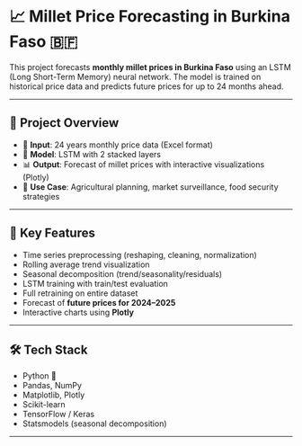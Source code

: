 
# 📈 Millet Price Forecasting in Burkina Faso 🇧🇫

This project forecasts **monthly millet prices in Burkina Faso** using an LSTM (Long Short-Term Memory) neural network. The model is trained on historical price data and predicts future prices for up to 24 months ahead.

---

## 🚀 Project Overview

- 📅 **Input**: 24 years monthly price data (Excel format)
- 🤖 **Model**: LSTM with 2 stacked layers
- 📊 **Output**: Forecast of millet prices with interactive visualizations (Plotly)
- 📍 **Use Case**: Agricultural planning, market surveillance, food security strategies

---

## 🧠 Key Features

- Time series preprocessing (reshaping, cleaning, normalization)
- Rolling average trend visualization
- Seasonal decomposition (trend/seasonality/residuals)
- LSTM training with train/test evaluation
- Full retraining on entire dataset
- Forecast of **future prices for 2024–2025**
- Interactive charts using **Plotly**

---

## 🛠️ Tech Stack

- Python 🐍
- Pandas, NumPy
- Matplotlib, Plotly
- Scikit-learn
- TensorFlow / Keras
- Statsmodels (seasonal decomposition)

---



